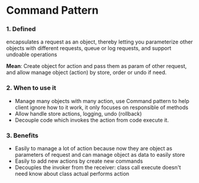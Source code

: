 # Command Pattern

### 1. Defined

encapsulates a request as an object, thereby letting you parameterize other objects
with different requests, queue or log requests, and support undoable operations

**Mean**: Create object for action and pass them as param of other request, and allow manage object (action) by store,
order or undo if need.

### 2. When to use it

* Manage many objects with many action, use Command pattern to help client ignore how to it work, it only focuses on
  responsible of methods
* Allow handle store actions, logging, undo (rollback)
* Decouple code which invokes the action from code execute it.

### 3. Benefits

* Easily to manage a lot of action because now they are object as parameters of request and can manage object as data to
  easily store
* Easily to add new actions by create new commands
* Decouples the invoker from the receiver: class call execute doesn't need know about class actual performs action